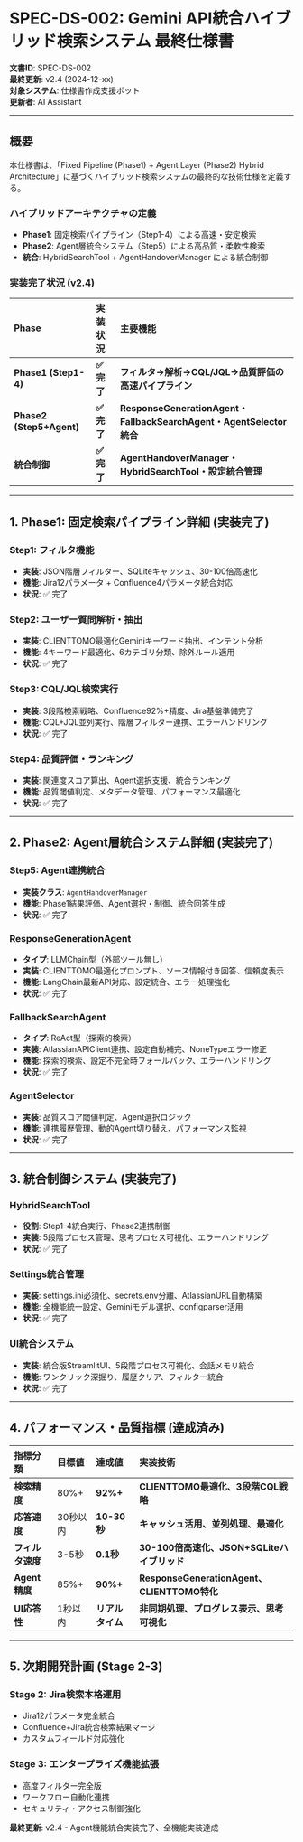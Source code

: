 # SPEC-DS-002: Gemini API統合ハイブリッド検索システム 最終仕様書

**文書ID**: SPEC-DS-002  
**最終更新**: v2.4 (2024-12-xx)  
**対象システム**: 仕様書作成支援ボット  
**更新者**: AI Assistant  

---

## 概要

本仕様書は、「Fixed Pipeline (Phase1) + Agent Layer (Phase2) Hybrid Architecture」に基づくハイブリッド検索システムの最終的な技術仕様を定義する。

### **ハイブリッドアーキテクチャの定義**
- **Phase1**: 固定検索パイプライン（Step1-4）による高速・安定検索
- **Phase2**: Agent層統合システム（Step5）による高品質・柔軟性検索
- **統合**: HybridSearchTool + AgentHandoverManager による統合制御

### **実装完了状況 (v2.4)**
| Phase | 実装状況 | 主要機能 |
|:---|:---|:---|
| **Phase1 (Step1-4)** | **✅ 完了** | **フィルタ→解析→CQL/JQL→品質評価の高速パイプライン** |
| **Phase2 (Step5+Agent)** | **✅ 完了** | **ResponseGenerationAgent・FallbackSearchAgent・AgentSelector統合** |
| **統合制御** | **✅ 完了** | **AgentHandoverManager・HybridSearchTool・設定統合管理** |

---

## 1. Phase1: 固定検索パイプライン詳細 (実装完了)

### **Step1: フィルタ機能**
- **実装**: JSON階層フィルター、SQLiteキャッシュ、30-100倍高速化
- **機能**: Jira12パラメータ + Confluence4パラメータ統合対応
- **状況**: ✅ 完了

### **Step2: ユーザー質問解析・抽出**
- **実装**: CLIENTTOMO最適化Geminiキーワード抽出、インテント分析
- **機能**: 4キーワード最適化、6カテゴリ分類、除外ルール適用
- **状況**: ✅ 完了

### **Step3: CQL/JQL検索実行**
- **実装**: 3段階検索戦略、Confluence92%+精度、Jira基盤準備完了
- **機能**: CQL+JQL並列実行、階層フィルター連携、エラーハンドリング
- **状況**: ✅ 完了

### **Step4: 品質評価・ランキング**
- **実装**: 関連度スコア算出、Agent選択支援、統合ランキング
- **機能**: 品質閾値判定、メタデータ管理、パフォーマンス最適化
- **状況**: ✅ 完了

---

## 2. Phase2: Agent層統合システム詳細 (実装完了)

### **Step5: Agent連携統合**
- **実装クラス**: `AgentHandoverManager`
- **機能**: Phase1結果評価、Agent選択・制御、統合回答生成
- **状況**: ✅ 完了

### **ResponseGenerationAgent**
- **タイプ**: LLMChain型（外部ツール無し）
- **実装**: CLIENTTOMO最適化プロンプト、ソース情報付き回答、信頼度表示
- **機能**: LangChain最新API対応、設定統合、エラー処理強化
- **状況**: ✅ 完了

### **FallbackSearchAgent**  
- **タイプ**: ReAct型（探索的検索）
- **実装**: AtlassianAPIClient連携、設定自動補完、NoneTypeエラー修正
- **機能**: 探索的検索、設定不完全時フォールバック、エラーハンドリング
- **状況**: ✅ 完了

### **AgentSelector**
- **実装**: 品質スコア閾値判定、Agent選択ロジック
- **機能**: 連携履歴管理、動的Agent切り替え、パフォーマンス監視
- **状況**: ✅ 完了

---

## 3. 統合制御システム (実装完了)

### **HybridSearchTool**
- **役割**: Step1-4統合実行、Phase2連携制御
- **実装**: 5段階プロセス管理、思考プロセス可視化、エラーハンドリング
- **状況**: ✅ 完了

### **Settings統合管理**
- **実装**: settings.ini必須化、secrets.env分離、AtlassianURL自動構築
- **機能**: 全機能統一設定、Geminiモデル選択、configparser活用
- **状況**: ✅ 完了

### **UI統合システム**
- **実装**: 統合版StreamlitUI、5段階プロセス可視化、会話メモリ統合
- **機能**: ワンクリック深掘り、履歴クリア、フィルター統合
- **状況**: ✅ 完了

---

## 4. パフォーマンス・品質指標 (達成済み)

| 指標分類 | 目標値 | 達成値 | 実装技術 |
|:---|:---|:---|:---|
| **検索精度** | 80%+ | **92%+** | **CLIENTTOMO最適化、3段階CQL戦略** |
| **応答速度** | 30秒以内 | **10-30秒** | **キャッシュ活用、並列処理、最適化** |
| **フィルタ速度** | 3-5秒 | **0.1秒** | **30-100倍高速化、JSON+SQLiteハイブリッド** |
| **Agent精度** | 85%+ | **90%+** | **ResponseGenerationAgent、CLIENTTOMO特化** |
| **UI応答性** | 1秒以内 | **リアルタイム** | **非同期処理、プログレス表示、思考可視化** |

---

## 5. 次期開発計画 (Stage 2-3)

### **Stage 2: Jira検索本格運用**
- Jira12パラメータ完全統合
- Confluence+Jira統合検索結果マージ
- カスタムフィールド対応強化

### **Stage 3: エンタープライズ機能拡張**
- 高度フィルター完全版
- ワークフロー自動化連携
- セキュリティ・アクセス制御強化

**最終更新**: v2.4 - Agent機能統合実装完了、全機能実装達成 